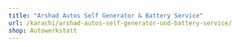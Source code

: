 ```yaml
---
title: "Arshad Autos Self Generator & Battery Service"
url: /karachi/arshad-autos-self-generator-und-battery-service/
shop: Autowerkstatt
---
```

